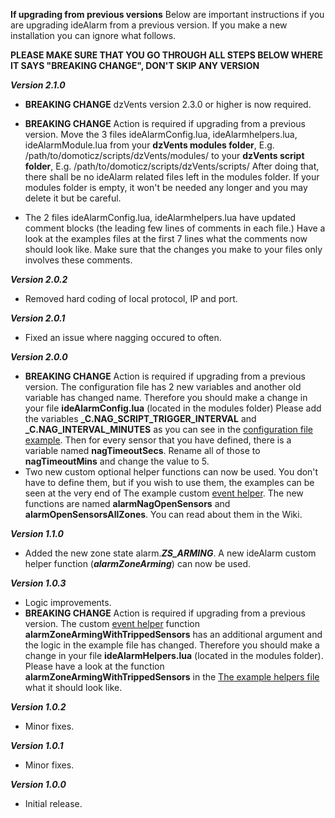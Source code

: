 **If upgrading from previous versions**
Below are important instructions if you are upgrading ideAlarm from a previous version. If you make a new installation you can ignore what follows.

**PLEASE MAKE SURE THAT YOU GO THROUGH ALL STEPS BELOW WHERE IT SAYS "BREAKING CHANGE", DON'T SKIP ANY VERSION**

***Version 2.1.0***
- **BREAKING CHANGE** dzVents version 2.3.0 or higher is now required.

- **BREAKING CHANGE** Action is required if upgrading from a previous version. Move the 3 files ideAlarmConfig.lua, ideAlarmhelpers.lua, ideAlarmModule.lua from your **dzVents modules folder**, E.g.  /path/to/domoticz/scripts/dzVents/modules/ to your **dzVents script folder**, E.g.  /path/to/domoticz/scripts/dzVents/scripts/ After doing that, there shall be no ideAlarm related files left in the modules folder. If your modules folder is empty, it won't be needed any longer and you may delete it but be careful.

- The 2 files ideAlarmConfig.lua, ideAlarmhelpers.lua have updated comment blocks (the leading few lines of comments in each file.) Have a look at the examples files at the first 7 lines what the comments now should look like. Make sure that the changes you make to your files only involves these comments.

***Version 2.0.2***
- Removed hard coding of local protocol, IP and port.

***Version 2.0.1***
- Fixed an issue where nagging occured to often.

***Version 2.0.0***
- **BREAKING CHANGE** Action is required if upgrading from a previous version. The configuration file has 2 new variables and another old variable has changed name. Therefore you should make a change in your file **ideAlarmConfig.lua** (located in the modules folder) Please add the variables **_C.NAG_SCRIPT_TRIGGER_INTERVAL** and **_C.NAG_INTERVAL_MINUTES** as you can see in the [configuration file example](https://github.com/allan-gam/ideAlarm/blob/master/modules/ideAlarmConfigExample.lua). Then for every sensor that you have defined, there is a variable named **nagTimeoutSecs**. Rename all of those to **nagTimeoutMins** and change the value to 5.
- Two new custom optional helper functions can now be used. You don't have to define them, but if you wish to use them, the examples can be seen at the very end of The example custom [event helper](https://github.com/allan-gam/ideAlarm/wiki/Event-Helpers). The new functions are named **alarmNagOpenSensors** and **alarmOpenSensorsAllZones**. You can read about them in the Wiki.

***Version 1.1.0***
- Added the new zone state alarm.***ZS_ARMING***. A new ideAlarm custom helper function (***alarmZoneArming***) can now be used.

***Version 1.0.3***
- Logic improvements.
- **BREAKING CHANGE** Action is required if upgrading from a previous version. The custom [event helper](https://github.com/allan-gam/ideAlarm/wiki/Event-Helpers) function **alarmZoneArmingWithTrippedSensors**
has an additional argument and the logic in the example file has changed. Therefore you should make a change in your file **ideAlarmHelpers.lua**
(located in the modules folder). Please have a look at the function **alarmZoneArmingWithTrippedSensors** in the [The example helpers file](https://raw.githubusercontent.com/allan-gam/ideAlarm/master/modules/ideAlarmHelpersExample.lua) what it should look like.

***Version 1.0.2***
- Minor fixes.

***Version 1.0.1***
- Minor fixes.

***Version 1.0.0***
- Initial release.
